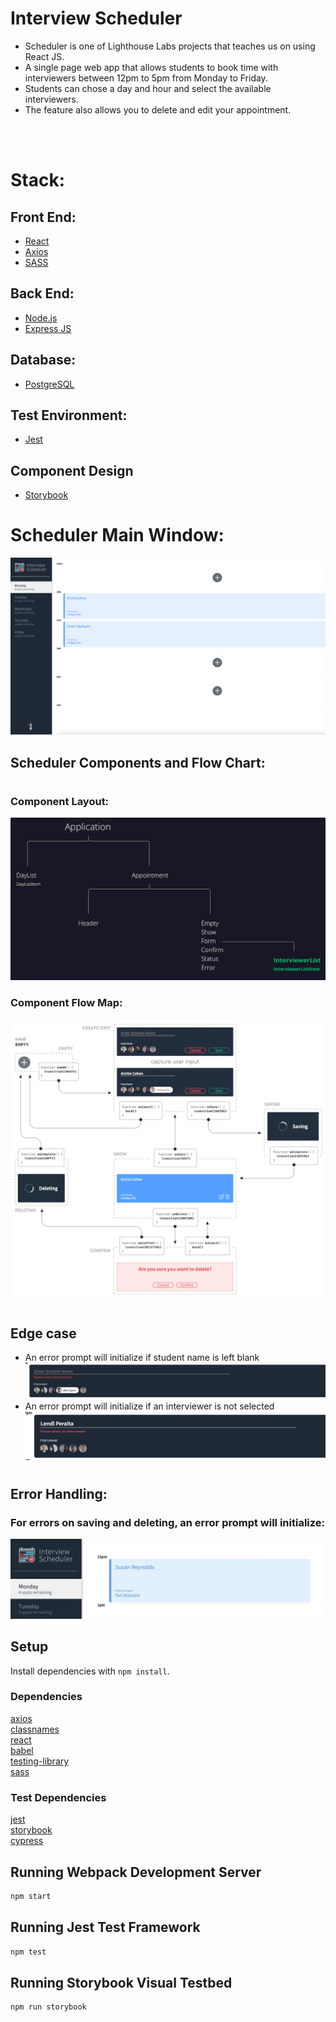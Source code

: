 # Interview Scheduler
* Scheduler is one of Lighthouse Labs projects that teaches us on using React JS.
* A single page web app that allows students to book time with interviewers between 12pm to 5pm from Monday to Friday.
* Students can chose a day and hour and select the available interviewers.
* The feature also allows you to delete and edit your appointment.


<br>
<br>

# Stack: 
## Front End:
* [React](http://reactjs.org)
* [Axios](https://github.com/axios/axios)
* [SASS](https://sass-lang.com/)

## Back End:
* [Node.js](https://nodejs.org/)
* [Express JS](https://expressjs.com/)

## Database:
* [PostgreSQL](https://www.postgresql.org/)

## Test Environment:
* [Jest](https://jestjs.io/)

## Component Design
* [Storybook](https://storybook.js.org/)

# Scheduler Main Window:
![img](public/images/scheduler-main.png)

## Scheduler Components and Flow Chart:
# 
### Component Layout:
![img](public/images/scheduler-components.png)

### Component Flow Map:
![img](public/images/scheduler-chart.png)

# 
## Edge case
* An error prompt will initialize if student name is left blank 
![img](public/images/edge-case-studentName.png)
* An error prompt will initialize if an interviewer is not selected
![img](public/images/edge-case-interviewer.png)
#
## Error Handling:
### For errors on saving and deleting, an error prompt will initialize:
![img](public/images/error-handling.gif)

## Setup

Install dependencies with `npm install`.

### Dependencies
[axios](https://www.npmjs.com/package/axios)\
[classnames](https://www.npmjs.com/package/classnames)\
[react](https://reactjs.org/)\
[babel](https://babeljs.io/)\
[testing-library](https://testing-library.com/)\
[sass](https://sass-lang.com/) 


### Test Dependencies
[jest](https://jestjs.io/)\
[storybook](https://storybook.js.org/)\
[cypress](https://www.cypress.io/)

## Running Webpack Development Server

```sh
npm start
```

## Running Jest Test Framework

```sh
npm test
```

## Running Storybook Visual Testbed

```sh
npm run storybook
```
